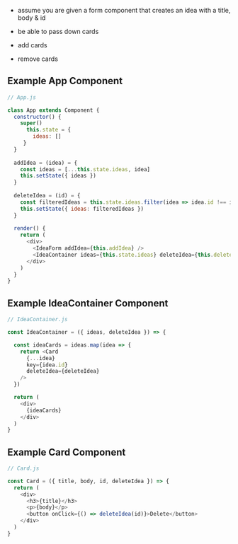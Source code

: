 * assume you are given a form component that creates an idea with a title, body & id

* be able to pass down cards

* add cards

* remove cards

## Example App Component

```javascript
// App.js

class App extends Component {
  constructor() {
    super()
      this.state = {
        ideas: []
     }
  }
  
  addIdea = (idea) = {
    const ideas = [...this.state.ideas, idea]
    this.setState({ ideas })
  }
  
  deleteIdea = (id) = {
    const filteredIdeas = this.state.ideas.filter(idea => idea.id !== id)
    this.setState({ ideas: filteredIdeas })
  }
  
  render() {
    return (
      <div>
        <IdeaForm addIdea={this.addIdea} />
        <IdeaContainer ideas={this.state.ideas} deleteIdea={this.deleteIdea} />
      </div>
    )
  }
}
```

## Example IdeaContainer Component

```javascript
// IdeaContainer.js

const IdeaContainer = ({ ideas, deleteIdea }) => {

  const ideaCards = ideas.map(idea => {
    return <Card
      {...idea}
      key={idea.id}
      deleteIdea={deleteIdea}
    />
  })

  return (
    <div>
      {ideaCards}
    </div>
  )
}
```

## Example Card Component

```javascript
// Card.js

const Card = ({ title, body, id, deleteIdea }) => {
  return (
    <div>
      <h3>{title}</h3>
      <p>{body}</p>
      <button onClick={() => deleteIdea(id)}>Delete</button>
    </div>
  )
}
```
